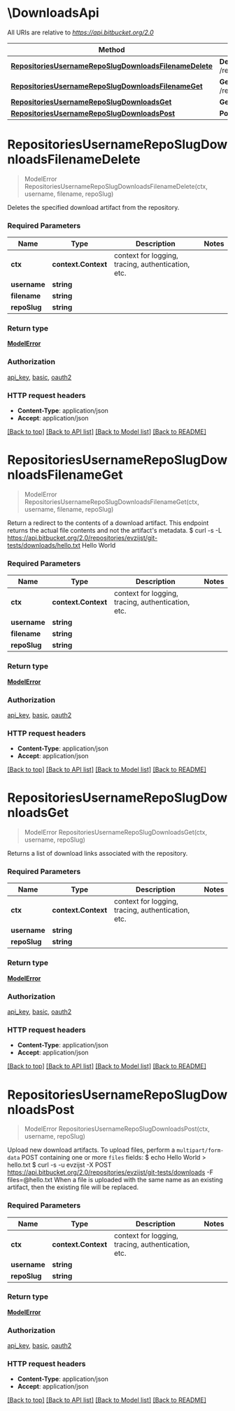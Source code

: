 # \DownloadsApi

All URIs are relative to *https://api.bitbucket.org/2.0*

Method | HTTP request | Description
------------- | ------------- | -------------
[**RepositoriesUsernameRepoSlugDownloadsFilenameDelete**](DownloadsApi.md#RepositoriesUsernameRepoSlugDownloadsFilenameDelete) | **Delete** /repositories/{username}/{repo_slug}/downloads/{filename} | 
[**RepositoriesUsernameRepoSlugDownloadsFilenameGet**](DownloadsApi.md#RepositoriesUsernameRepoSlugDownloadsFilenameGet) | **Get** /repositories/{username}/{repo_slug}/downloads/{filename} | 
[**RepositoriesUsernameRepoSlugDownloadsGet**](DownloadsApi.md#RepositoriesUsernameRepoSlugDownloadsGet) | **Get** /repositories/{username}/{repo_slug}/downloads | 
[**RepositoriesUsernameRepoSlugDownloadsPost**](DownloadsApi.md#RepositoriesUsernameRepoSlugDownloadsPost) | **Post** /repositories/{username}/{repo_slug}/downloads | 


# **RepositoriesUsernameRepoSlugDownloadsFilenameDelete**
> ModelError RepositoriesUsernameRepoSlugDownloadsFilenameDelete(ctx, username, filename, repoSlug)


Deletes the specified download artifact from the repository.

### Required Parameters

Name | Type | Description  | Notes
------------- | ------------- | ------------- | -------------
 **ctx** | **context.Context** | context for logging, tracing, authentication, etc.
  **username** | **string**|  | 
  **filename** | **string**|  | 
  **repoSlug** | **string**|  | 

### Return type

[**ModelError**](error.md)

### Authorization

[api_key](../README.md#api_key), [basic](../README.md#basic), [oauth2](../README.md#oauth2)

### HTTP request headers

 - **Content-Type**: application/json
 - **Accept**: application/json

[[Back to top]](#) [[Back to API list]](../README.md#documentation-for-api-endpoints) [[Back to Model list]](../README.md#documentation-for-models) [[Back to README]](../README.md)

# **RepositoriesUsernameRepoSlugDownloadsFilenameGet**
> ModelError RepositoriesUsernameRepoSlugDownloadsFilenameGet(ctx, username, filename, repoSlug)


Return a redirect to the contents of a download artifact.  This endpoint returns the actual file contents and not the artifact's metadata.      $ curl -s -L https://api.bitbucket.org/2.0/repositories/evzijst/git-tests/downloads/hello.txt     Hello World

### Required Parameters

Name | Type | Description  | Notes
------------- | ------------- | ------------- | -------------
 **ctx** | **context.Context** | context for logging, tracing, authentication, etc.
  **username** | **string**|  | 
  **filename** | **string**|  | 
  **repoSlug** | **string**|  | 

### Return type

[**ModelError**](error.md)

### Authorization

[api_key](../README.md#api_key), [basic](../README.md#basic), [oauth2](../README.md#oauth2)

### HTTP request headers

 - **Content-Type**: application/json
 - **Accept**: application/json

[[Back to top]](#) [[Back to API list]](../README.md#documentation-for-api-endpoints) [[Back to Model list]](../README.md#documentation-for-models) [[Back to README]](../README.md)

# **RepositoriesUsernameRepoSlugDownloadsGet**
> ModelError RepositoriesUsernameRepoSlugDownloadsGet(ctx, username, repoSlug)


Returns a list of download links associated with the repository.

### Required Parameters

Name | Type | Description  | Notes
------------- | ------------- | ------------- | -------------
 **ctx** | **context.Context** | context for logging, tracing, authentication, etc.
  **username** | **string**|  | 
  **repoSlug** | **string**|  | 

### Return type

[**ModelError**](error.md)

### Authorization

[api_key](../README.md#api_key), [basic](../README.md#basic), [oauth2](../README.md#oauth2)

### HTTP request headers

 - **Content-Type**: application/json
 - **Accept**: application/json

[[Back to top]](#) [[Back to API list]](../README.md#documentation-for-api-endpoints) [[Back to Model list]](../README.md#documentation-for-models) [[Back to README]](../README.md)

# **RepositoriesUsernameRepoSlugDownloadsPost**
> ModelError RepositoriesUsernameRepoSlugDownloadsPost(ctx, username, repoSlug)


Upload new download artifacts.  To upload files, perform a `multipart/form-data` POST containing one or more `files` fields:      $ echo Hello World > hello.txt     $ curl -s -u evzijst -X POST https://api.bitbucket.org/2.0/repositories/evzijst/git-tests/downloads -F files=@hello.txt  When a file is uploaded with the same name as an existing artifact, then the existing file will be replaced.

### Required Parameters

Name | Type | Description  | Notes
------------- | ------------- | ------------- | -------------
 **ctx** | **context.Context** | context for logging, tracing, authentication, etc.
  **username** | **string**|  | 
  **repoSlug** | **string**|  | 

### Return type

[**ModelError**](error.md)

### Authorization

[api_key](../README.md#api_key), [basic](../README.md#basic), [oauth2](../README.md#oauth2)

### HTTP request headers

 - **Content-Type**: application/json
 - **Accept**: application/json

[[Back to top]](#) [[Back to API list]](../README.md#documentation-for-api-endpoints) [[Back to Model list]](../README.md#documentation-for-models) [[Back to README]](../README.md)

